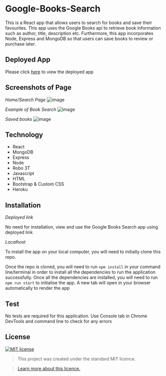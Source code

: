 # Google-Books-Search
This is a React app that allows users to search for books and save their favourites. This app uses the Google Books api to retrieve book information such as author, title, description etc. Furthermore, this app incorporates Node, Express and MongoDB so that users can save books to review or purchase later.

## Deployed App
Please click [here](https://uob-google-books.herokuapp.com/) to view the deployed app

## Screenshots of Page
*Home/Search Page*
![image](https://user-images.githubusercontent.com/74797740/119217903-4f874e80-bad5-11eb-8055-80c30b166dd0.png)

*Example of Book Search*
![image](https://user-images.githubusercontent.com/74797740/119217941-88bfbe80-bad5-11eb-992f-79024a5086e4.png)

*Saved books*
![image](https://user-images.githubusercontent.com/74797740/119217976-b4db3f80-bad5-11eb-9eb6-6b55897a0140.png)

## Technology
* React
* MongoDB
* Express
* Node
* Robo 3T
* Javascript
* HTML
* Bootstrap & Custom CSS
* Heroku

## Installation
*Deployed link* 

No need for installation, view and use the Google Books Search app using deployed link

*Localhost* 

To install the app on your local computer, you will need to initially clone this repo.

Once the repo is cloned, you will need to run `npm install` in your command line/terminal in order to install all the dependencies to run the application successfully. Once all the dependencies are installed, you will need to run `npm run start` to initialise the app. A new tab  will open in your browser automatically to render the app

## Test
No tests are required for this application. Use Console tab in Chrome DevTools and command line to check for any errors

## License
[![MIT license](https://img.shields.io/badge/License-MIT-blue.svg)](https://lbesson.mit-license.org/)

> This project was created under the standard MIT licence.

> [Learn more about this licence.](https://lbesson.mit-license.org/)


